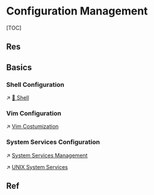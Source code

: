 # Configuration Management

[TOC]



## Res


## Basics
### Shell Configuration
↗ [🐚 Shell](../../../🐚%20Shell/🐚%20Shell.md)


### Vim Configuration
↗ [Vim Costumization](../../../../👩‍💻%20Languages%20Programming/🐛%20Programming%20Tools%20Chain/Text%20Editors/Vim/Vim%20Costumization.md)


### System Services Configuration
↗ [System Services Management](../Process%20Management/System%20Services%20Management.md)

↗ [UNIX System Services](../../../UNIX%20Family/💂‍♂️%20UNIX%20System%20Services/UNIX%20System%20Services.md)



## Ref

